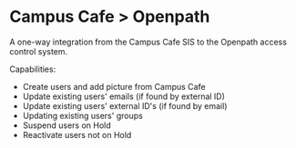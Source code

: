 # Campus Cafe > Openpath
A one-way integration from the Campus Cafe SIS to the Openpath access control system.

Capabilities:
+ Create users and add picture from Campus Cafe
+ Update existing users' emails (if found by external ID)
+ Update existing users' external ID's (if found by email)
+ Updating existing users' groups
+ Suspend users on Hold
+ Reactivate users not on Hold
